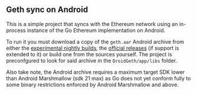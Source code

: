 ## Geth sync on Android

This is a simple project that syncs with the Ethereum network using an in-process
instance of the Go Ethereum implementation on Android.

To run it you must download a copy of the `geth.aar` Android archive from either the
[experimental nightly builds](https://bintray.com/karalabe/ethereum/geth-develop/view),
the [official releases](https://github.com/ethereum/go-ethereum/wiki/Building-Ethereum)
(if support is extended to it) or build one from the sources yourself. The project is
preconfgured to look for said archive in the `DroidGeth/app/libs` folder.

Also take note, the Android archive requires a maximum target SDK lower than Android
Marshmallow (sdk 21 max) as Go does not yet conform fully to some binary restrictions
enforced by Android Marshmallow and above.
